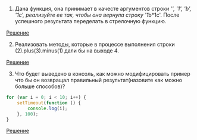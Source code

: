 1. Дана функция, она принимает в качесте аргументов строки '*', '1', 'b', '1c', реализуйте ее так, чтобы она вернула строку '1*b*1c'. После успешного результата переделать в стрелочную функцию.

<a href="https://github.com/kyusupov33/vanilla-js/blob/master/javascript/Задачи/Решения/1.md">Решение</a>

2. Реализовать методы, которые в процессе выполнения строки (2).plus(3).minus(1) дали бы на выходе 4.

<a href="https://github.com/kyusupov33/vanilla-js/blob/master/javascript/Задачи/Решения/2.md">Решение</a>

3. Что будет выведено в консоль, как можно модифицировать пример что бы он возвращал правильный результат(назовите как можно больше способов)?

```js
for (var i = 0; i < 10; i++) {
	setTimeout(function () {
		console.log(i);
	}, 100);
}
```

<a href="https://github.com/kyusupov33/vanilla-js/blob/master/javascript/Задачи/Решения/3.md">Решение</a>
